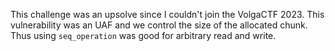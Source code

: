 This challenge was an upsolve since I couldn't join the VolgaCTF 2023. This vulnerability was an UAF and we control the size of the allocated chunk. Thus using `seq_operation` was good for arbitrary read and write.
